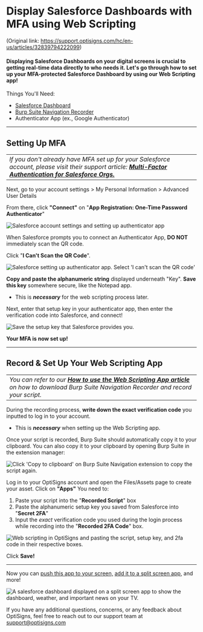 # Display Salesforce Dashboards with MFA using Web Scripting

(Original link: https://support.optisigns.com/hc/en-us/articles/32839794222099)

#### Displaying Salesforce Dashboards on your digital screens is crucial to getting real-time data directly to who needs it. Let's go through how to set up your MFA-protected Salesforce Dashboard by using our Web Scripting app!

Things You'll Need:

* [Salesforce Dashboard](https://www.salesforce.com/)
* [Burp Suite Navigation Recorder](https://chromewebstore.google.com/detail/burp-suite-navigation-rec/anpapjclbjicacakeoggghfldppbkepg)
* Authenticator App (ex., Google Authenticator)

---

## Setting Up MFA

|  |
| --- |
| *If you don't already have MFA set up for your Salesforce account, please visit their support article: **[Multi-Factor Authentication for Salesforce Orgs.](https://help.salesforce.com/s/articleView?id=sf.security_overview_2fa.htm&type=5)*** |

Next, go to your account settings > My Personal Information > Advanced User Details

From there, click **"Connect"** on "**App Registration: One-Time Password Authenticator**"

![Salesforce account settings and setting up authenticator app](https://support.optisigns.com/hc/article_attachments/35528791304211)

When Salesforce prompts you to connect an Authenticator App, **DO NOT** immediately scan the QR code.

Click "**I Can't Scan the QR Code**".

![Salesforce setting up authenticator app. Select 'I can't scan the QR code'](https://support.optisigns.com/hc/article_attachments/35528807336979)

**Copy and paste the alphanumeric string** displayed underneath "Key". **Save this key** somewhere secure, like the Notepad app.

* This is ***necessary*** for the web scripting process later.

Next, enter that setup key in your authenticator app, then enter the verification code into Salesforce, and connect!

![Save the setup key that Salesforce provides you.](https://support.optisigns.com/hc/article_attachments/35528807340691)

**Your MFA is now set up!**

---

## Record & Set Up Your Web Scripting App

|  |
| --- |
| *You can refer to our **[How to use the Web Scripting App article](https://support.optisigns.com/hc/en-us/articles/1500012522362)** on how to download Burp Suite Navigation Recorder and record your script.* |

During the recording process, **write down the exact verification code** you inputted to log in to your account.

* This is ***necessary*** when setting up the Web Scripting app.

Once your script is recorded, Burp Suite should automatically copy it to your clipboard. You can also copy it to your clipboard by opening Burp Suite in the extension manager:

![Click 'Copy to clipboard' on Burp Suite Navigation extension to copy the script again.](https://support.optisigns.com/hc/article_attachments/35528791311507)

Log in to your OptiSigns account and open the Files/Assets page to create your asset. Click on **"Apps"** You need to:

1. Paste your script into the "**Recorded Script**" box
2. Paste the alphanumeric setup key you saved from Salesforce into "**Secret 2FA**"
3. Input the *exact* verification code you used during the login process while recording into the "**Recorded 2FA Code**" box.

![Web scripting in OptiSigns and pasting the script, setup key, and 2fa code in their respective boxes.](https://support.optisigns.com/hc/article_attachments/35528807348627)

Click **Save!**

---

Now you can [push this app to your screen,](https://support.optisigns.com/hc/en-us/articles/18988049363859) [add it to a split screen app](https://support.optisigns.com/hc/en-us/articles/360026559573), and more!

![A salesforce dashboard displayed on a split screen app to show the dashboard, weather, and important news on your TV.](https://support.optisigns.com/hc/article_attachments/35377393852691)

If you have any additional questions, concerns, or any feedback about OptiSigns, feel free to reach out to our support team at support@optisigns.com
